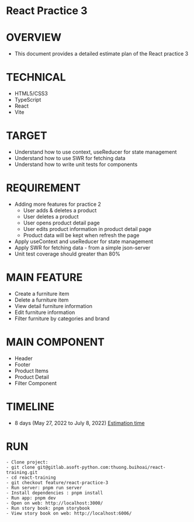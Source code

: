 # React Practice 3

# OVERVIEW
- This document provides a detailed estimate plan of the React practice 3

# TECHNICAL
- HTML5/CSS3
- TypeScript
- React
- Vite

# TARGET
- Understand how to use context, useReducer for state management
- Understand how to use SWR for fetching data
- Understand how to write unit tests for components

# REQUIREMENT
- Adding more features for practice 2
  - User adds & deletes a product
  - User deletes a product
  - User opens product detail page
  - User edits product information in product detail page
  - Product data will be kept when refresh the page
- Apply useContext and useReducer for state management
- Apply SWR for fetching data - from a simple json-server
- Unit test coverage should greater than 80%

# MAIN FEATURE
- Create a furniture item
- Delete a furniture item
- View detail furniture information
- Edit furniture information
- Filter furniture by categories and brand

# MAIN COMPONENT
- Header
- Footer
- Product Items
- Product Detail
- Filter Component

# TIMELINE
- 8 days (May 27, 2022 to July 8, 2022) [Estimation time](https://docs.google.com/document/u/2/d/1h0r3CQPYJ5bXPt9s8JliVdfHOPam_uq-JWzGUM2DVPM/edit?urp=gmail_link#heading=h.qtb0qbofjj5j)

# RUN
```
- Clone project: 
- git clone git@gitlab.asoft-python.com:thuong.buihoai/react-training.git
- cd react-training
- git checkout feature/react-practice-3
- Run server: pnpm run server
- Install dependencies : pnpm install
- Run app: pnpm dev
- Open on web: http://localhost:3000/
- Run story book: pnpm storybook
- View story book on web: http://localhost:6006/
```